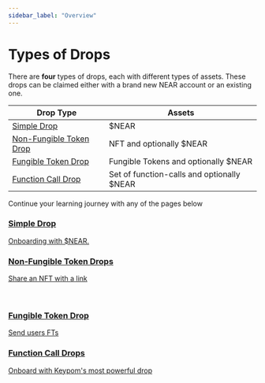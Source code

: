```yaml
---
sidebar_label: "Overview"
---
```

# Types of Drops
There are **four** types of drops, each with different types of assets. These drops can be claimed either with a brand new NEAR account or an existing one.


| Drop Type                                 | Assets                                                                                                                         |
| ----------------------------------------- | ------------------------------------------ |
| [Simple Drop](simpledrops.md)             | $NEAR                                      |
| [Non-Fungible Token Drop](nftdrops.md)    | NFT and optionally $NEAR                   |
| [Fungible Token Drop](ftdrops.md)         | Fungible Tokens and optionally $NEAR       |
| [Function Call Drop](fcdrops.md)          | Set of function-calls and optionally $NEAR |

Continue your learning journey with any of the pages below

<div class="container">
  <div class="row">
    <div class="col">
      <a href="simpledrops">
        <div class="card h-100 card-body">
          <div class="card__body">
            <h3>Simple Drop</h3>
            Onboarding with $NEAR.
          </div>
        </div>
      </a>
    </div>
    <div class="col">
      <a href="nftdrops">
        <div class="card h-100 card-body">
          <div class="card__body">
            <h3>Non-Fungible Token Drops</h3>
              Share an NFT with a link
          </div>
        </div>
      </a>
    </div>
  </div>
  <br></br>
  <div class="row">
    <div class="col">
      <a href="ftdrops">
        <div class="card h-100 card-body">
          <div class="card__body">
            <h3>Fungible Token Drop</h3>
            Send users FTs
          </div>
        </div>
      </a>
    </div>
    <div class="col">
      <a href="fcdrops">
        <div class="card h-100 card-body">
          <div class="card__body">
            <h3>Function Call Drops</h3>
              Onboard with Keypom's most powerful drop
          </div>
        </div>
      </a>
    </div>
  </div>
</div>
<br></br>

